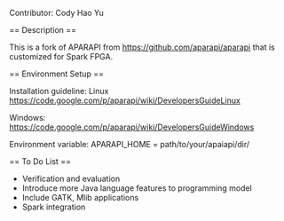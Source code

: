 Contributor: Cody Hao Yu

== Description ==

This is a fork of APARAPI from https://github.com/aparapi/aparapi that is customized for Spark FPGA.

== Environment Setup ==

Installation guideline:
Linux
	https://code.google.com/p/aparapi/wiki/DevelopersGuideLinux

Windows:
	https://code.google.com/p/aparapi/wiki/DevelopersGuideWindows

Environment variable:
APARAPI_HOME = path/to/your/apaiapi/dir/

== To Do List ==

- Verification and evaluation
- Introduce more Java language features to programming model
- Include GATK, Mlib applications
- Spark integration
